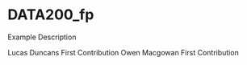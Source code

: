 # DATA200_fp
Example Description


Lucas Duncans First Contribution
Owen Macgowan First Contribution